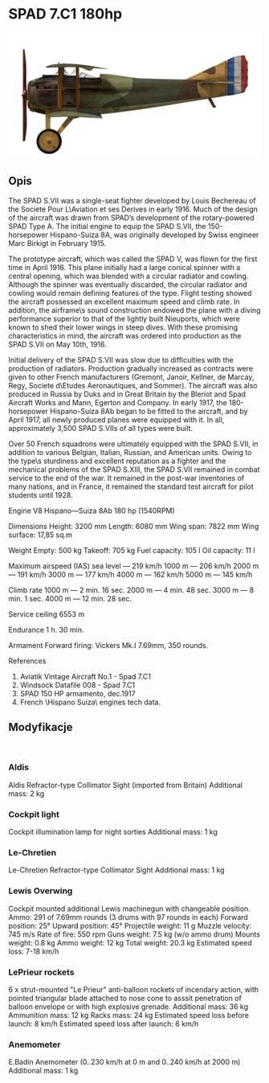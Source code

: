 ﻿# SPAD 7.C1 180hp

![spad7late](../images/spad7late.png)

## Opis

The SPAD S.VII was a single-seat fighter developed by Louis Bechereau of the Societe Pour L\Aviation et ses Derives in early 1916. Much of the design of the aircraft was drawn from SPAD’s development of the rotary-powered SPAD Type A. The initial engine to equip the SPAD S.VII, the 150-horsepower Hispano-Suiza 8A, was originally developed by Swiss engineer Marc Birkigt in February 1915.

The prototype aircraft, which was called the SPAD V, was flown for the first time in April 1916. This plane initially had a large conical spinner with a central opening, which was blended with a circular radiator and cowling. Although the spinner was eventually discarded, the circular radiator and cowling would remain defining features of the type. Flight testing showed the aircraft possessed an excellent maximum speed and climb rate. In addition, the airframe\s sound construction endowed the plane with a diving performance superior to that of the lightly built Nieuports, which were known to shed their lower wings in steep dives. With these promising characteristics in mind, the aircraft was ordered into production as the SPAD S.VII on May 10th, 1916.

Initial delivery of the SPAD S.VII was slow due to difficulties with the production of radiators. Production gradually increased as contracts were given to other French manufacturers (Gremont, Janoir, Kellner, de Marcay, Regy, Societe d\Etudes Aeronautiques, and Sommer). The aircraft was also produced in Russia by Duks and in Great Britain by the Bleriot and Spad Aircraft Works and Mann, Egerton and Company. In early 1917, the 180-horsepower Hispano-Suiza 8Ab began to be fitted to the aircraft, and by April 1917, all newly produced planes were equipped with it. In all, approximately 3,500 SPAD S.VIIs of all types were built.

Over 50 French squadrons were ultimately equipped with the SPAD S.VII, in addition to various Belgian, Italian, Russian, and American units. Owing to the type\s sturdiness and excellent reputation as a fighter and the mechanical problems of the SPAD S.XIII, the SPAD S.VII remained in combat service to the end of the war. It remained in the post-war inventories of many nations, and in France, it remained the standard test aircraft for pilot students until 1928.


Engine
V8 Hispano—Suiza 8Ab 180 hp (1540RPM)

Dimensions
Height: 3200 mm
Length: 6080 mm
Wing span: 7822 mm
Wing surface: 17,85 sq.m

Weight
Empty: 500 kg
Takeoff: 705 kg
Fuel capacity: 105 l
Oil capacity: 11 l

Maximum airspeed (IAS)
sea level — 219 km/h
1000 m — 206 km/h
2000 m — 191 km/h
3000 m — 177 km/h
4000 m — 162 km/h
5000 m — 145 km/h

Climb rate
1000 m — 2 min. 16 sec.
2000 m — 4 min. 48 sec.
3000 m — 8 min. 1 sec.
4000 m — 12 min. 28 sec.

Service ceiling 6553 m

Endurance 1 h. 30 min.

Armament
Forward firing: Vickers Mk.I 7.69mm,  350 rounds.

References
1) Aviatik Vintage Aircraft No.1 -  Spad 7.C1
2) Windsock Datafile 008 - Spad 7.C1
3) SPAD 150 HP armamento, dec.1917
4) French \Hispano Suiza\ engines tech data.

## Modyfikacje
﻿

### Aldis

Aldis Refractor-type Collimator Sight (imported from Britain)
Additional mass: 2 kg
﻿

### Cockpit light

Cockpit illumination lamp for night sorties
Additional mass: 1 kg
﻿

### Le-Chretien

Le-Chretien Refractor-type Collimator Sight
Additional mass: 1 kg
﻿

### Lewis Overwing

Cockpit mounted additional Lewis machinegun with changeable position.
Ammo: 291 of 7.69mm rounds (3 drums with 97 rounds in each)
Forward position: 25°
Upward position: 45°
Projectile weight: 11 g
Muzzle velocity: 745 m/s
Rate of fire: 550 rpm
Guns weight: 7.5 kg (w/o ammo drum)
Mounts weight: 0.8 kg
Ammo weight: 12 kg
Total weight: 20.3 kg
Estimated speed loss: 7-18 km/h﻿

### LePrieur rockets

6 x strut-mounted "Le Prieur" anti-balloon rockets of incendary action, with pointed triangular blade attached to nose cone to asssit penetration of balloon envelope or with high explosive grenade.
Additional mass: 36 kg
Ammunition mass: 12 kg
Racks mass: 24 kg
Estimated speed loss before launch: 8 km/h
Estimated speed loss after launch: 6 km/h﻿

### Anemometer

E.Badin Anemometer (0..230 km/h at 0 m and 0..240 km/h at 2000 m)
Additional mass: 1 kg
